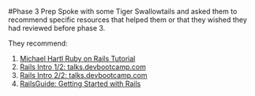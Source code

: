 #Phase 3 Prep
Spoke with some Tiger Swallowtails and asked them to recommend specific resources that helped them or that they wished they had reviewed before phase 3. 

They recommend:
1. [Michael Hartl Ruby on Rails Tutorial](http://ruby.railstutorial.org/book/ruby-on-rails-tutorial)
1. [Rails Intro 1/2: talks.devbootcamp.com](http://talks.devbootcamp.com/rails-intro-1-slash-2)
1. [Rails Intro 2/2: talks.devbootcamp.com](http://talks.devbootcamp.com/rails-intro-2-slash-2)
1. [RailsGuide: Getting Started with Rails](http://guides.rubyonrails.org/getting_started.html)
